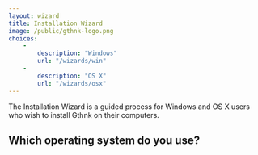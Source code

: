 ```yaml
---
layout: wizard
title: Installation Wizard
image: /public/gthnk-logo.png
choices:
    -
        description: "Windows"
        url: "/wizards/win"
    -
        description: "OS X"
        url: "/wizards/osx"
---
```


The Installation Wizard is a guided process for Windows and OS X users who wish to install Gthnk on their computers.

## Which operating system do you use?
